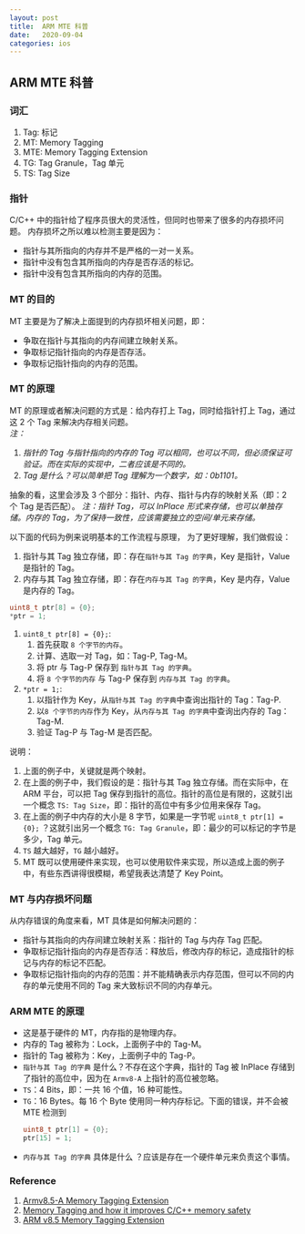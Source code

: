 ```yaml
---
layout: post
title:  ARM MTE 科普
date:   2020-09-04
categories: ios
---
```


## ARM MTE 科普

### 词汇
1. Tag: 标记
2. MT: Memory Tagging
3. MTE: Memory Tagging Extension
4. TG: Tag Granule，Tag 单元
5. TS: Tag Size

### 指针
C/C++ 中的指针给了程序员很大的灵活性，但同时也带来了很多的内存损坏问题。
内存损坏之所以难以检测主要是因为：
* 指针与其所指向的内存并不是严格的一对一关系。
* 指针中没有包含其所指向的内存是否存活的标记。
* 指针中没有包含其所指向的内存的范围。

### MT 的目的
MT 主要是为了解决上面提到的内存损坏相关问题，即：
* 争取在指针与其指向的内存间建立映射关系。
* 争取标记指针指向的内存是否存活。
* 争取标记指针指向的内存的范围。

### MT 的原理
MT 的原理或者解决问题的方式是：给内存打上 Tag，同时给指针打上 Tag，通过这 2 个 Tag 来解决内存相关问题。  
*注：*
1. *指针的 Tag 与指针指向的内存的 Tag 可以相同，也可以不同，但必须保证可验证。而在实际的实现中，二者应该是不同的。*
2. *Tag 是什么？可以简单把 Tag 理解为一个数字，如：0b1101。*

抽象的看，这里会涉及 3 个部分：指针、内存、指针与内存的映射关系（即：2 个 Tag 是否匹配）。
*注：指针 Tag，可以 InPlace 形式来存储，也可以单独存储。内存的 Tag，为了保持一致性，应该需要独立的空间/单元来存储。*  

以下面的代码为例来说明基本的工作流程与原理，
为了更好理解，我们做假设：
1. 指针与其 Tag 独立存储，即：存在`指针与其 Tag 的字典`，Key 是指针，Value 是指针的 Tag。
2. 内存与其 Tag 独立存储，即：存在`内存与其 Tag 的字典`，Key 是内存，Value 是内存的 Tag。
```c
uint8_t ptr[8] = {0};
*ptr = 1;
```

1. `uint8_t ptr[8] = {0};`:   
    1) 首先获取 `8 个字节的内存`。
    2) 计算、选取一对 Tag，如：Tag-P, Tag-M。
    3) 将 ptr 与 Tag-P 保存到 `指针与其 Tag 的字典`。
    4) 将 `8 个字节的内存` 与 Tag-P 保存到 `内存与其 Tag 的字典`。
2. `*ptr = 1;`:  
    1) 以指针作为 Key，从`指针与其 Tag 的字典`中查询出指针的 Tag：Tag-P.
    2) 以`8 个字节的内存`作为 Key，从`内存与其 Tag 的字典`中查询出内存的 Tag：Tag-M.
    3) 验证 Tag-P 与 Tag-M 是否匹配。


说明：
1. 上面的例子中，关键就是两个映射。
2. 在上面的例子中，我们假设的是：指针与其 Tag 独立存储。而在实际中，在 ARM 平台，可以把 Tag 保存到指针的高位。指针的高位是有限的，这就引出一个概念 `TS: Tag Size`，即：指针的高位中有多少位用来保存 Tag。
3. 在上面的例子中内存的大小是 8 字节，如果是一字节呢 `uint8_t ptr[1] = {0};` ？这就引出另一个概念 `TG: Tag Granule`，即：最少的可以标记的字节是多少，Tag 单元。
3. `TS` 越大越好，`TG` 越小越好。
5. MT 既可以使用硬件来实现，也可以使用软件来实现，所以造成上面的例子中，有些东西讲得很模糊，希望我表达清楚了 Key Point。


### MT 与内存损坏问题
从内存错误的角度来看，MT 具体是如何解决问题的：
* 指针与其指向的内存间建立映射关系：指针的 Tag 与内存 Tag 匹配。
* 争取标记指针指向的内存是否存活：释放后，修改内存的标记，造成指针的标记与内存的标记不匹配。
* 争取标记指针指向的内存的范围：并不能精确表示内存范围，但可以不同的内存的单元使用不同的 Tag 来大致标识不同的内存单元。

### ARM MTE 的原理
* 这是基于硬件的 MT，内存指的是物理内存。
* 内存的 Tag 被称为：Lock，上面例子中的 Tag-M。
* 指针的 Tag 被称为：Key，上面例子中的 Tag-P。
* `指针与其 Tag 的字典` 是什么？不存在这个字典，指针的 Tag 被 InPlace 存储到了指针的高位中，因为在 `Armv8-A` 上指针的高位被忽略。
* `TS`：4 Bits，即：一共 16 个值，16 种可能性。
* `TG`：16 Bytes。每 16 个 Byte 使用同一种内存标记。下面的错误，并不会被 MTE 检测到
	```c
	uint8_t ptr[1] = {0};
	ptr[15] = 1;
	```
* `内存与其 Tag 的字典` 具体是什么 ？应该是存在一个硬件单元来负责这个事情。

### Reference
1. [Armv8.5-A Memory Tagging Extension](https://developer.arm.com/-/media/Arm%20Developer%20Community/PDF/Arm_Memory_Tagging_Extension_Whitepaper.pdf)
2. [Memory Tagging and how it improves C/C++ memory safety](https://arxiv.org/pdf/1802.09517.pdf)
3. [ARM v8.5 Memory Tagging Extension](https://www.linuxplumbersconf.org/event/4/contributions/571/attachments/399/642/MTE_LPC.pdf)
